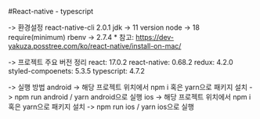 #React-native - typescript

 -> 환경설정
    react-native-cli 2.0.1
    jdk -> 11 version
    node -> 18 require(minimum)
    rbenv -> 2.7.4
    * 참고: https://dev-yakuza.posstree.com/ko/react-native/install-on-mac/

 -> 프로젝트 주요 버전 정리
    react: 17.0.2
	react-native: 0.68.2
	redux: 4.2.0
	styled-compoenets: 5.3.5
	typescript: 4.7.2

-> 실행 방법
    android
        -> 해당 프로젝트 위치에서 npm i 혹은 yarn으로 패키지 설치
        -> npm run android / yarn android으로 실행
    ios
        -> 해당 프로젝트 위치에서 npm i 혹은 yarn으로 패키지 설치
        -> npm run ios / yarn ios으로 실행